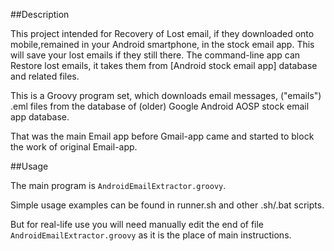 ##Description

This project intended for Recovery of Lost email, if they downloaded onto mobile,remained in your Android smartphone, in the stock email app.
This will save your lost emails if they still there.
The command-line app can Restore lost emails, it takes them from [Android stock email app] database and related files.

This is a Groovy program set, which downloads email messages, ("emails") .eml files from the database of (older) 
Google Android AOSP stock email app database.

That was the main Email app before Gmail-app came and started to block the work of original Email-app.

##Usage

The main program is `AndroidEmailExtractor.groovy`.

Simple usage examples can be found in runner.sh and other .sh/.bat scripts.

But for real-life use you will need manually edit the end of file `AndroidEmailExtractor.groovy` as it is the place of main instructions.



